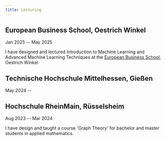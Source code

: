 ```yaml
---
title: Lecturing
---
```



## European Business School, Oestrich Winkel

Jan 2025 -- May 2025

I have designed and lectured Introduction to Machine Learning and Advanced Machine Learning Techniques at the [European Business School](https://www.ebs.edu/en/), Oestrich Winkel

## Technische Hochschule Mittelhessen, Gießen

May 2024 --



## Hochschule RheinMain, Rüsselsheim
Aug 2023 -- Mar 2024

I have design and taught a course 'Graph Theory' for bachelor and master students in applied mathematics.


